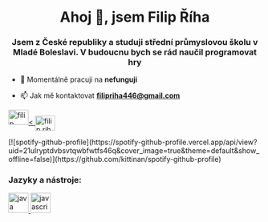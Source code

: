 <h1 align="center">Ahoj 👋, jsem Filip Říha</h1>
<h3 align="center">Jsem z České republiky a studuji střední průmyslovou školu v Mladé Boleslavi. V budoucnu bych se rád naučil programovat hry</h3>

- 🔭 Momentálně pracuji na **nefunguji**

- 📫 Jak mě kontaktovat **filipriha446@gmail.com**


<p align="left">
<a href="https://fb.com/filip řiha" target="blank"><img align=" center" src="https://raw.githubusercontent.com/rahuldkjain/github-profile-readme-generator/master/src/images/icons/Social/facebook.svg" alt="filip řiha" height="30" width="40" /><
<a href="https://instagram.com/filip.riha.395" target="blank"><img align="center" src="https://raw.githubusercontent.com/rahuldkjain/github-profile -readme-generator/master/src/images/icons/Social/instagram.svg" alt="filip.riha.395" height="30" width="40" /></a>
</p>
[![spotify-github-profile](https://spotify-github-profile.vercel.app/api/view?uid=21ulryptdvbsvtqwbfwtfs46q&cover_image=true&theme=default&show_offline=false)](https://github.com/kittinan/spotify-github-profile)
<h3 align="left">Jazyky a nástroje:</h3>
<p align="left"> <a href="https://www.java.com" target="_blank" rel="noreferrer"> <img src="https://raw.githubusercontent.com/devicons /devicon/master/icons/java/java-original.svg" alt="java" width="40" height="40"/> </a> <a href="https://developer.mozilla.org /cs-US/docs/Web/JavaScript" target="_blank" rel="noreferrer"> <img src="https://raw.githubusercontent.com/devicons/devicon/master/icons/javascript/javascript-original .svg" alt="javascript" width="40" height="40"/> </a> </p>
